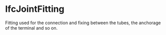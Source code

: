 IfcJointFitting
===============
Fitting used for the connection and fixing between the tubes, the anchorage of
the terminal and so on.


